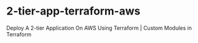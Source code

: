 # 2-tier-app-terraform-aws
Deploy A 2-tier Application On AWS Using Terraform | Custom Modules in Terraform
